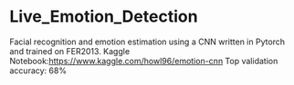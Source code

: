 # Live_Emotion_Detection

Facial recognition and emotion estimation using a CNN written in Pytorch and trained on FER2013.
Kaggle Notebook:https://www.kaggle.com/howl96/emotion-cnn
Top validation accuracy: 68%
